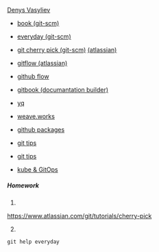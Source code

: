 

[Denys Vasyliev](https://www.youtube.com/watch?v=1txFYEZhmY0)


- [book (git-scm)](https://git-scm.com/book/en/v2)
- [everyday (git-scm)](https://git-scm.com/docs/everyday)
- [git cherry pick (git-scm)](https://git-scm.com/docs/git-cherry-pick) [(atlassian)](https://www.atlassian.com/git/tutorials/cherry-pick)
- [gitflow (atlassian)](https://www.atlassian.com/git/tutorials/comparing-workflows/gitflow-workflow)
- [github flow](https://guides.github.com/introduction/flow/)
- [gitbook (documantation builder)](https://www.gitbook.com/)
- [yq](https://mikefarah.gitbook.io/yq/)

- [weave.works](https://www.weave.works/technologies/gitops/)
- [github packages](https://docs.github.com/en/free-pro-team@latest/packages/guides/configuring-docker-for-use-with-github-packages)

- [git tips](http://alanpryorjr.com/2019-03-09-git_tips/)
- [git tips](https://github.com/git-tips/tips#everyday-git-in-twenty-commands-or-so)
- [kube & GitOps](https://githubuniverse.com/Kelsey-Kubernetes-and-GitOps/)

##### Homework
1.

https://www.atlassian.com/git/tutorials/cherry-pick


2.
```
git help everyday
```